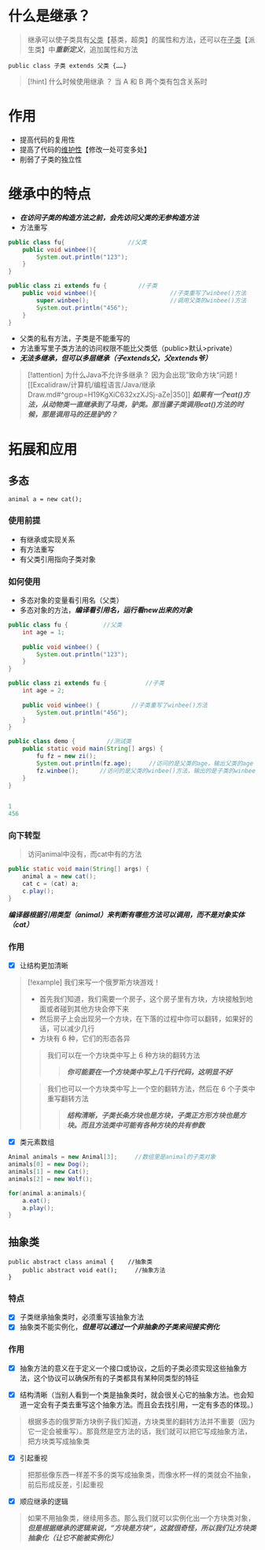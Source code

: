 # 什么是继承？
>继承可以使子类具有<u>父类</u>【基类，超类】的属性和方法，还可以在<u>子类</u>【派生类】中***重新定义***，追加属性和方法

```
public class 子类 extends 父类 {……}
```

>[!hint] 什么时候使用继承 ？
>当 A 和 B 两个类有包含关系时

# 作用
- 提高代码的复用性
- 提高了代码的<u>维护性</u>【修改一处可变多处】
- 削弱了子类的独立性

# 继承中的特点
- ***在访问子类的构造方法之前，会先访问父类的无参构造方法***
- 方法重写
```java
public class fu{                  //父类
	public void winbee(){
		System.out.println("123");
	}
}
```
```java
public class zi extends fu {         //子类
	public void winbee(){                     //子类重写了winbee()方法
		super.winbee();                       //调用父类的winbee()方法
		System.out.println("456");
	}
}
```

- 父类的私有方法，子类是不能重写的
- 方法重写里子类方法的访问权限不能比父类低（public>默认>private）
- ***无法多继承，但可以多层继承（子extends父，父extends爷）***
>[!attention] 为什么Java不允许多继承？
>因为会出现”致命方块“问题
>![[Excalidraw/计算机/编程语言/Java/继承 Draw.md#^group=H19KgXiC632xzXJSj-aZe|350]]
>***如果有一个eat()方法，从动物类一直继承到了马类，驴类。那当骡子类调用eat()方法的时候，那是调用马的还是驴的？***


# 拓展和应用
## 多态
```
animal a = new cat();
```

### 使用前提
- 有继承或实现关系
- 有方法重写
- 有父类引用指向子类对象

### 如何使用
- 多态对象的变量看引用名（父类）
- 多态对象的方法，***编译看引用名，运行看new出来的对象***
```java
public class fu {          //父类
    int age = 1;  
  
    public void winbee() {  
        System.out.println("123");  
    }  
}
```
```java
public class zi extends fu {           //子类
    int age = 2;  
  
    public void winbee() {         //子类重写了winbee()方法  
        System.out.println("456");  
    }  
}
```
```java
public class demo {         //测试类
    public static void main(String[] args) {  
        fu fz = new zi();  
        System.out.println(fz.age);     //访问的是父类的age，输出父类的age
        fz.winbee();      //访问的是父类的winbee()方法，输出的是子类的winbee()方法
    }                     
}


1
456
```

### 向下转型
>访问animal中没有，而cat中有的方法
```java
public static void main(String[] args) {  
    animal a = new cat(); 
    cat c = (cat) a;
    c.play();
}
```
***编译器根据引用类型（animal）来判断有哪些方法可以调用，而不是对象实体（cat）***

### 作用
- [x] 让结构更加清晰
>[!example]
>我们来写一个俄罗斯方块游戏！
>- 首先我们知道，我们需要一个房子，这个房子里有方块，方块接触到地面或者碰到其他方块会停下来
>- 然后房子上会出现另一个方块，在下落的过程中你可以翻转，如果好的话，可以减少几行
>- 方块有 6 种，它们的形态各异
>
>>我们可以在一个方块类中写上 6 种方块的翻转方法
>>>***你可能要在一个方块类中写上几千行代码，这明显不好***
>
>>我们也可以一个方块类中写上一个空的翻转方法，然后在 6 个子类中重写翻转方法
>>>***结构清晰，子类长条方块也是方块，子类正方形方块也是方块。而且方法类中可能有各种方块的共有参数***

- [x] 类元素数组
```java
Animal animals = new Animal[3];     //数组里是animal的子类对象
animals[0] = new Dog();
animals[1] = new Cat();
animals[2] = new Wolf();

for(animal a:animals){
	a.eat();
	a.play();
}
```


## 抽象类
```
public abstract class animal {    //抽象类
	public abstract void eat();     //抽象方法
}
```

### 特点
- [x] 子类继承抽象类时，必须重写该抽象方法
- [x] 抽象类不能实例化，***但是可以通过一个非抽象的子类来间接实例化***

### 作用
- [x] 抽象方法的意义在于定义一个接口或协议，之后的子类必须实现这些抽象方法，这个协议可以确保所有的子类都具有某种同类型的特征

- [x] 结构清晰（当别人看到一个类是抽象类时，就会很关心它的抽象方法。也会知道一定会有子类去重写这个抽象方法。而且会去找引用，一定有多态的体现。）
>根据多态的俄罗斯方块例子我们知道，方块类里的翻转方法并不重要（因为它一定会被重写）。那竟然是空方法的话，我们就可以把它写成抽象方法，把方块类写成抽象类

- [x] 引起重视
>把那些像东西一样差不多的类写成抽象类，而像水杯一样的类就会不抽象，前后形成反差，引起重视

- [x] 顺应继承的逻辑
>如果不用抽象类，继续用多态。那么我们就可以实例化出一个方块类对象，***但是根据继承的逻辑来说，”方块是方块“，这就很奇怪，所以我们让方块类抽象化（让它不能被实例化）***


























